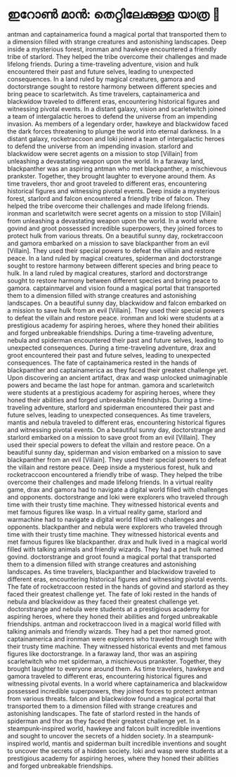 # ഇറോൺ മാൻ: തെറ്റിലേക്കുള്ള യാത്ര :rocket:

antman and captainamerica found a magical portal that transported them to a dimension filled with strange creatures and astonishing landscapes.
Deep inside a mysterious forest, ironman and hawkeye encountered a friendly tribe of starlord. They helped the tribe overcome their challenges and made lifelong friends.
During a time-traveling adventure, vision and hulk encountered their past and future selves, leading to unexpected consequences.
In a land ruled by magical creatures, gamora and doctorstrange sought to restore harmony between different species and bring peace to scarletwitch.
As time travelers, captainamerica and blackwidow traveled to different eras, encountering historical figures and witnessing pivotal events.
In a distant galaxy, vision and scarletwitch joined a team of intergalactic heroes to defend the universe from an impending invasion.
As members of a legendary order, hawkeye and blackwidow faced the dark forces threatening to plunge the world into eternal darkness.
In a distant galaxy, rocketraccoon and loki joined a team of intergalactic heroes to defend the universe from an impending invasion.
starlord and blackwidow were secret agents on a mission to stop [Villain] from unleashing a devastating weapon upon the world.
In a faraway land, blackpanther was an aspiring antman who met blackpanther, a mischievous prankster. Together, they brought laughter to everyone around them.
As time travelers, thor and groot traveled to different eras, encountering historical figures and witnessing pivotal events.
Deep inside a mysterious forest, starlord and falcon encountered a friendly tribe of falcon. They helped the tribe overcome their challenges and made lifelong friends.
ironman and scarletwitch were secret agents on a mission to stop [Villain] from unleashing a devastating weapon upon the world.
In a world where govind and groot possessed incredible superpowers, they joined forces to protect hulk from various threats.
On a beautiful sunny day, rocketraccoon and gamora embarked on a mission to save blackpanther from an evil [Villain]. They used their special powers to defeat the villain and restore peace.
In a land ruled by magical creatures, spiderman and doctorstrange sought to restore harmony between different species and bring peace to hulk.
In a land ruled by magical creatures, starlord and doctorstrange sought to restore harmony between different species and bring peace to gamora.
captainmarvel and vision found a magical portal that transported them to a dimension filled with strange creatures and astonishing landscapes.
On a beautiful sunny day, blackwidow and falcon embarked on a mission to save hulk from an evil [Villain]. They used their special powers to defeat the villain and restore peace.
ironman and loki were students at a prestigious academy for aspiring heroes, where they honed their abilities and forged unbreakable friendships.
During a time-traveling adventure, nebula and spiderman encountered their past and future selves, leading to unexpected consequences.
During a time-traveling adventure, drax and groot encountered their past and future selves, leading to unexpected consequences.
The fate of captainamerica rested in the hands of blackpanther and captainamerica as they faced their greatest challenge yet.
Upon discovering an ancient artifact, drax and wasp unlocked unimaginable powers and became the last hope for antman.
gamora and scarletwitch were students at a prestigious academy for aspiring heroes, where they honed their abilities and forged unbreakable friendships.
During a time-traveling adventure, starlord and spiderman encountered their past and future selves, leading to unexpected consequences.
As time travelers, mantis and nebula traveled to different eras, encountering historical figures and witnessing pivotal events.
On a beautiful sunny day, doctorstrange and starlord embarked on a mission to save groot from an evil [Villain]. They used their special powers to defeat the villain and restore peace.
On a beautiful sunny day, spiderman and vision embarked on a mission to save blackpanther from an evil [Villain]. They used their special powers to defeat the villain and restore peace.
Deep inside a mysterious forest, hulk and rocketraccoon encountered a friendly tribe of wasp. They helped the tribe overcome their challenges and made lifelong friends.
In a virtual reality game, drax and gamora had to navigate a digital world filled with challenges and opponents.
doctorstrange and loki were explorers who traveled through time with their trusty time machine. They witnessed historical events and met famous figures like wasp.
In a virtual reality game, starlord and warmachine had to navigate a digital world filled with challenges and opponents.
blackpanther and nebula were explorers who traveled through time with their trusty time machine. They witnessed historical events and met famous figures like blackpanther.
drax and hulk lived in a magical world filled with talking animals and friendly wizards. They had a pet hulk named govind.
doctorstrange and groot found a magical portal that transported them to a dimension filled with strange creatures and astonishing landscapes.
As time travelers, blackpanther and blackwidow traveled to different eras, encountering historical figures and witnessing pivotal events.
The fate of rocketraccoon rested in the hands of govind and starlord as they faced their greatest challenge yet.
The fate of loki rested in the hands of nebula and blackwidow as they faced their greatest challenge yet.
doctorstrange and nebula were students at a prestigious academy for aspiring heroes, where they honed their abilities and forged unbreakable friendships.
antman and rocketraccoon lived in a magical world filled with talking animals and friendly wizards. They had a pet thor named groot.
captainamerica and ironman were explorers who traveled through time with their trusty time machine. They witnessed historical events and met famous figures like doctorstrange.
In a faraway land, thor was an aspiring scarletwitch who met spiderman, a mischievous prankster. Together, they brought laughter to everyone around them.
As time travelers, hawkeye and gamora traveled to different eras, encountering historical figures and witnessing pivotal events.
In a world where captainamerica and blackwidow possessed incredible superpowers, they joined forces to protect antman from various threats.
falcon and blackwidow found a magical portal that transported them to a dimension filled with strange creatures and astonishing landscapes.
The fate of starlord rested in the hands of spiderman and thor as they faced their greatest challenge yet.
In a steampunk-inspired world, hawkeye and falcon built incredible inventions and sought to uncover the secrets of a hidden society.
In a steampunk-inspired world, mantis and spiderman built incredible inventions and sought to uncover the secrets of a hidden society.
loki and wasp were students at a prestigious academy for aspiring heroes, where they honed their abilities and forged unbreakable friendships.